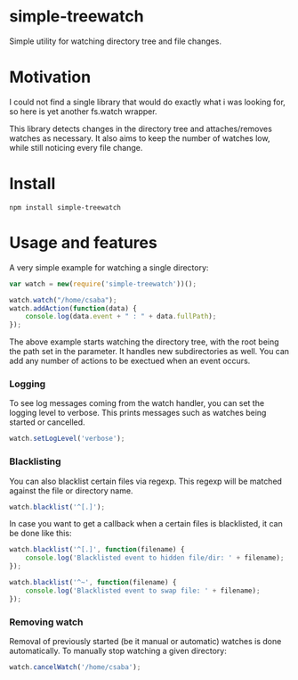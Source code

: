 simple-treewatch
=====================

Simple utility for watching directory tree and file changes.

# Motivation

I could not find a single library that would do exactly what i was looking for, so here is yet another fs.watch wrapper.

This library detects changes in the directory tree and attaches/removes watches as necessary.
It also aims to keep the number of watches low, while still noticing every file change.

# Install

    npm install simple-treewatch

# Usage and features

A very simple example for watching a single directory:

```javascript
var watch = new(require('simple-treewatch'))();

watch.watch("/home/csaba");
watch.addAction(function(data) {
    console.log(data.event + " : " + data.fullPath);
});

```

The above example starts watching the directory tree, with the root being the path set in the parameter. It handles new subdirectories as well. You can add any number of actions to be exectued when an event occurs.

### Logging

To see log messages coming from the watch handler, you can set the logging level to verbose. This prints messages such as watches being started or cancelled.

```javascript
watch.setLogLevel('verbose');
```

### Blacklisting

You can also blacklist certain files via regexp. This regexp will be matched against the file or directory name.

```javascript
watch.blacklist('^[.]');
```

In case you want to get a callback when a certain files is blacklisted, it can be done like this:

```javascript
watch.blacklist('^[.]', function(filename) {
    console.log('Blacklisted event to hidden file/dir: ' + filename);
});

watch.blacklist('^~', function(filename) {
    console.log('Blacklisted event to swap file: ' + filename);
});
```

### Removing watch

Removal of previously started (be it manual or automatic) watches is done automatically.
To manually stop watching a given directory:

```javascript
watch.cancelWatch('/home/csaba');
```